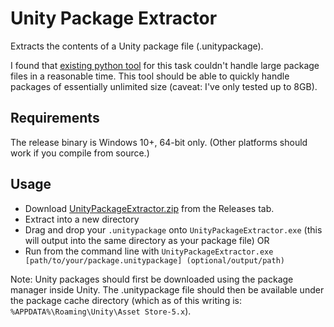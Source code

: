 # Unity Package Extractor

Extracts the contents of a Unity package file (.unitypackage).

I found that [existing python tool](https://github.com/Cobertos/unitypackage_extractor) for this task couldn't
handle large package files in a reasonable time. This tool should be able to quickly handle packages of essentially unlimited size
(caveat: I've only tested up to 8GB).

## Requirements

The release binary is Windows 10+, 64-bit only. (Other platforms should work if you compile from source.)

## Usage

* Download [UnityPackageExtractor.zip](https://github.com/paulbartrum/UnityPackageExtractor/releases/latest) from the Releases tab.
* Extract into a new directory
* Drag and drop your `.unitypackage` onto `UnityPackageExtractor.exe` (this will output into the same directory as your package file) OR
* Run from the command line with `UnityPackageExtractor.exe [path/to/your/package.unitypackage] (optional/output/path)`

Note: Unity packages should first be downloaded using the package manager inside Unity.
The .unitypackage file should then be available under the package cache directory (which as of this writing is: `%APPDATA%\Roaming\Unity\Asset Store-5.x`).